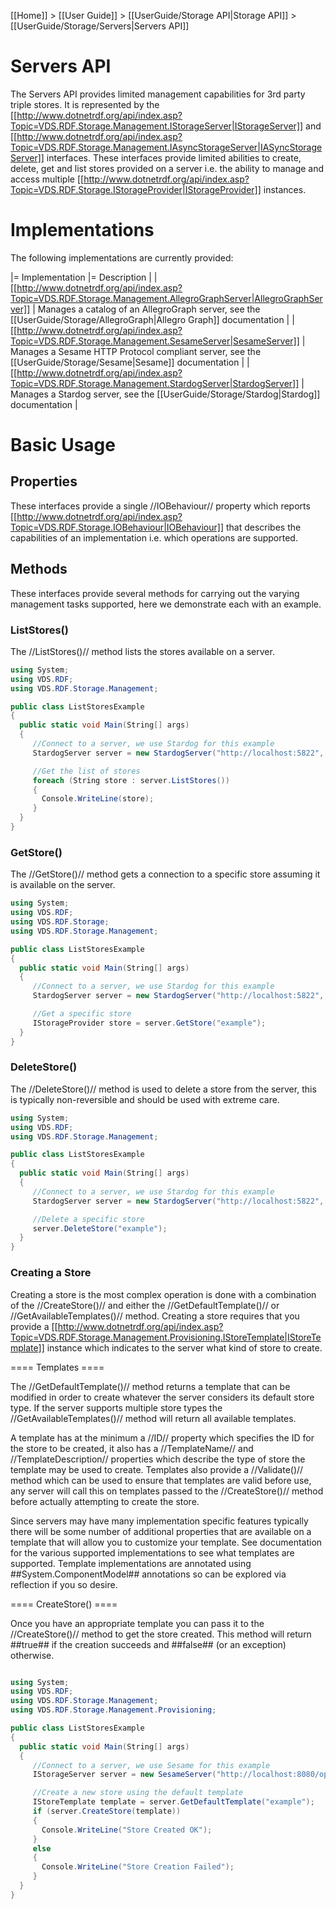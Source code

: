 [[Home]] > [[User Guide]] > [[UserGuide/Storage API|Storage API]] > [[UserGuide/Storage/Servers|Servers API]]

# Servers API 

The Servers API provides limited management capabilities for 3rd party triple stores.  It is represented by the [[http://www.dotnetrdf.org/api/index.asp?Topic=VDS.RDF.Storage.Management.IStorageServer|IStorageServer]] and [[http://www.dotnetrdf.org/api/index.asp?Topic=VDS.RDF.Storage.Management.IAsyncStorageServer|IASyncStorageServer]] interfaces.  These interfaces provide limited abilities to create, delete, get and list stores provided on a server i.e. the ability to manage and access multiple [[http://www.dotnetrdf.org/api/index.asp?Topic=VDS.RDF.Storage.IStorageProvider|IStorageProvider]] instances.

# Implementations 

The following implementations are currently provided:

|= Implementation |= Description |
| [[http://www.dotnetrdf.org/api/index.asp?Topic=VDS.RDF.Storage.Management.AllegroGraphServer|AllegroGraphServer]] | Manages a catalog of an AllegroGraph server, see the [[UserGuide/Storage/AllegroGraph|Allegro Graph]] documentation |
| [[http://www.dotnetrdf.org/api/index.asp?Topic=VDS.RDF.Storage.Management.SesameServer|SesameServer]] | Manages a Sesame HTTP Protocol compliant server, see the [[UserGuide/Storage/Sesame|Sesame]] documentation |
| [[http://www.dotnetrdf.org/api/index.asp?Topic=VDS.RDF.Storage.Management.StardogServer|StardogServer]] | Manages a Stardog server, see the [[UserGuide/Storage/Stardog|Stardog]] documentation |

# Basic Usage 

## Properties 

These interfaces provide a single //IOBehaviour// property which reports [[http://www.dotnetrdf.org/api/index.asp?Topic=VDS.RDF.Storage.IOBehaviour|IOBehaviour]] that describes the capabilities of an implementation i.e. which operations are supported.

## Methods 

These interfaces provide several methods for carrying out the varying management tasks supported, here we demonstrate each with an example.

### ListStores() 

The //ListStores()// method lists the stores available on a server.

```csharp
using System;
using VDS.RDF;
using VDS.RDF.Storage.Management;

public class ListStoresExample
{
  public static void Main(String[] args)
  {
     //Connect to a server, we use Stardog for this example
     StardogServer server = new StardogServer("http://localhost:5822", "username", "password");

     //Get the list of stores
     foreach (String store : server.ListStores())
     {
       Console.WriteLine(store);
     }
  }
}
```

### GetStore() 

The //GetStore()// method gets a connection to a specific store assuming it is available on the server.

```csharp
using System;
using VDS.RDF;
using VDS.RDF.Storage;
using VDS.RDF.Storage.Management;

public class ListStoresExample
{
  public static void Main(String[] args)
  {
     //Connect to a server, we use Stardog for this example
     StardogServer server = new StardogServer("http://localhost:5822", "username", "password");

     //Get a specific store
     IStorageProvider store = server.GetStore("example");
  }
}
```

### DeleteStore() 

The //DeleteStore()// method is used to delete a store from the server, this is typically non-reversible and should be used with extreme care.

```csharp
using System;
using VDS.RDF;
using VDS.RDF.Storage.Management;

public class ListStoresExample
{
  public static void Main(String[] args)
  {
     //Connect to a server, we use Stardog for this example
     StardogServer server = new StardogServer("http://localhost:5822", "username", "password");

     //Delete a specific store
     server.DeleteStore("example");
  }
}
```

### Creating a Store 

Creating a store is the most complex operation is done with a combination of the //CreateStore()// and either the //GetDefaultTemplate()// or //GetAvailableTemplates()// method.  Creating a store requires that you provide a [[http://www.dotnetrdf.org/api/index.asp?Topic=VDS.RDF.Storage.Management.Provisioning.IStoreTemplate|IStoreTemplate]] instance which indicates to the server what kind of store to create.

==== Templates ====

The //GetDefaultTemplate()// method returns a template that can be modified in order to create whatever the server considers its default store type.  If the server supports multiple store types the //GetAvailableTemplates()// method will return all available templates.

A template has at the minimum a //ID// property which specifies the ID for the store to be created, it also has a //TemplateName// and //TemplateDescription// properties which describe the type of store the template may be used to create.  Templates also provide a //Validate()// method which can be used to ensure that templates are valid before use, any server will call this on templates passed to the //CreateStore()// method before actually attempting to create the store.

Since servers may have many implementation specific features typically there will be some number of additional properties that are available on a template that will allow you to customize your template.  See documentation for the various supported implementations to see what templates are supported.  Template implementations are annotated using ##System.ComponentModel## annotations so can be explored via reflection if you so desire.

==== CreateStore() ====

Once you have an appropriate template you can pass it to the //CreateStore()// method to get the store created.  This method will return ##true## if the creation succeeds and ##false## (or an exception) otherwise.

```csharp

using System;
using VDS.RDF;
using VDS.RDF.Storage.Management;
using VDS.RDF.Storage.Management.Provisioning;

public class ListStoresExample
{
  public static void Main(String[] args)
  {
     //Connect to a server, we use Sesame for this example
     IStorageServer server = new SesameServer("http://localhost:8080/openrdf-sesame/");

     //Create a new store using the default template
     IStoreTemplate template = server.GetDefaultTemplate("example");
     if (server.CreateStore(template))
     {
       Console.WriteLine("Store Created OK");
     }
     else
     {
       Console.WriteLine("Store Creation Failed");
     }
  }
}
```